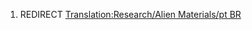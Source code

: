 1.  REDIRECT [Translation:Research/Alien Materials/pt
    BR](Translation:Research/Alien_Materials/pt_BR "wikilink")